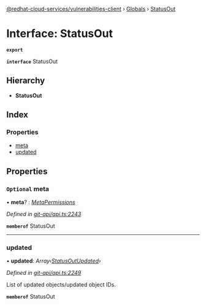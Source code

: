 [@redhat-cloud-services/vulnerabilities-client](../README.md) › [Globals](../globals.md) › [StatusOut](statusout.md)

# Interface: StatusOut

**`export`** 

**`interface`** StatusOut

## Hierarchy

* **StatusOut**

## Index

### Properties

* [meta](statusout.md#optional-meta)
* [updated](statusout.md#updated)

## Properties

### `Optional` meta

• **meta**? : *[MetaPermissions](metapermissions.md)*

*Defined in [git-api/api.ts:2243](https://github.com/RedHatInsights/javascript-clients.gi/blob/master/packages/vulnerabilities/git-api/api.ts#L2243)*

**`memberof`** StatusOut

___

###  updated

• **updated**: *Array‹[StatusOutUpdated](statusoutupdated.md)›*

*Defined in [git-api/api.ts:2249](https://github.com/RedHatInsights/javascript-clients.gi/blob/master/packages/vulnerabilities/git-api/api.ts#L2249)*

List of updated objects/updated object IDs.

**`memberof`** StatusOut
